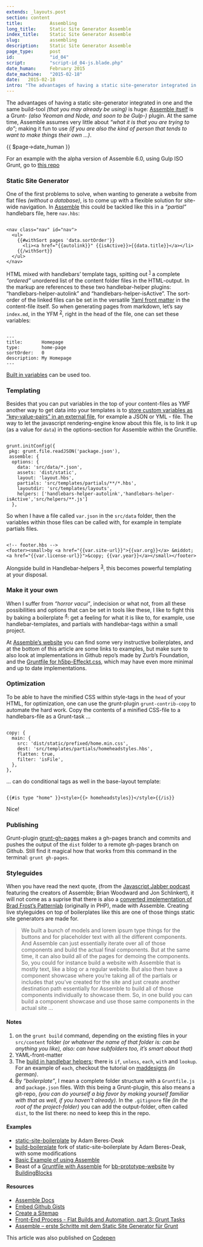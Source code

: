 ```yaml
---
extends: _layouts.post
section: content
title:          Assembling
long_title:     Static Site Generator Assemble
index_title:    Static Site Generator Assemble
slug:           assembling
description:    Static Site Generator Assemble
page_type:      post
id:             "id_04"
script:         "script-id_04-js.blade.php"
date_human:     February 2015
date_machine:   "2015-02-18"
date:   2015-02-18
intro: "The advantages of having a static site-generator integrated in one and the same build-tool <i>(that you may already be using)</i> is huge: <a href='//github.com/assemble/assemble'>Assemble itself</a> is a Grunt- <i>(also Yeoman and Node, and soon to be Gulp-)</i> plugin. At the same time, Assemble assumes very little about <i>“what it is that you are trying to do”</i>; making it fun to use <i>(if you are also the kind of person that tends to want to make things their own &hellip;)</i>."
---
```


The advantages of having a static site-generator integrated in one and the same build-tool _(that you may already be using)_ is huge: [Assemble itself](//github.com/assemble/assemble) is a Grunt- _(also Yeoman and Node, and soon to be Gulp-)_ plugin. At the same time, Assemble assumes very little about _“what it is that you are trying to do”_; making it fun to use _(if you are also the kind of person that tends to want to make things their own &hellip;)_.

<p class="publication-list__item__meta"><time datetime="{!! $page->date_machine !!}">{{ $page->date_human }}</time></p>

For an example with the alpha version of Assemble 6.0, using Gulp <span class="small-caps">ISO</span> Grunt,  go to [this repo](//github.com/atelierbram/Starter-Assemble-Gulp)

### Static Site Generator
One of the first problems to solve, when wanting to generate a website from flat files _(without a database)_, is to come up with a flexible solution for site-wide navigation. In [Assemble](//assemble.io) this could be tackled like this in a _“partial”_ handlebars file, here `nav.hbs`:

<pre><code class="language-markup">
&lt;nav class=&quot;nav&quot; id=&quot;nav&quot;&gt;
  &lt;ul&gt;
    &#x7b;&#x7b;#withSort pages &#39;data.sortOrder&#39;&#x7d;&#x7d;
      &lt;li&gt;&lt;a href=&quot;&#x7b;&#x7b;autolink&#x7d;&#x7d;&quot; &#x7b;&#x7bisActive&#x7d;&#x7d;&gt;&#x7b;&#x7b;data.title&#x7d;&#x7d;&lt;/a&gt;&lt;/li&gt;
    &#x7b;&#x7b/withSort&#x7d;&#x7d;
  &lt;/ul&gt;
&lt;/nav&gt;
</code></pre>

HTML mixed with handlebars’ template tags, spitting out <sup><a href="#note-1" class="sup-link" id="supLink1">1</a></sup> a complete _“ordered”_ unordered list of the content folder files in the <span class="small-caps">HTML</span>-output.  In the markup are references to these two handlebar-helper plugins: “handlebars-helper-autolink” and “handlebars-helper-isActive”. The sort-order of the linked files can be set in the versatile [Yaml front matter](//assemble.io/docs/YAML-front-matter.html) in the content-file itself. So when generating pages from markdown,  let’s say `index.md`, in the YFM <sup><a href="#note-2" class="sup-link" id="supLink2">2</a></sup>, right in the head of the file, one can set these variables:

<pre><code class="language-markup">
---
title:       Homepage
type:        home-page
sortOrder:   0
description: My Homepage
---
</code></pre>

[Built in variables](//assemble.io/docs/Built-in-Variables.html) can be used too.

### Templating

Besides that you can put variables in the top of your content-files as <span class="small-caps">YMF</span> another way to get data into your templates is to [store custom variables as “key-value-pairs” in an external file](//assemble.io/docs/options-data.html), for example a <span class="small-caps">JSON</span> or <span class="small-caps">YML</span> - file. The way to let the javascript rendering-engine know about this file, is to link it up (as a value for `data`) in the options-section for Assemble within the Gruntfile.


<pre><code class="language-javascript">
grunt.initConfig({
 pkg: grunt.file.readJSON('package.json'),
 assemble: {
  options: {
    data: 'src/data/*.json',
    assets: 'dist/static',
    layout: 'layout.hbs',
    partials: 'src/templates/partials/**/*.hbs',
    layoutdir: 'src/templates/layouts',
    helpers: ['handlebars-helper-autolink','handlebars-helper-isActive','src/helpers/**.js']
  },
</code></pre>

So when I have a file called `var.json` in the `src/data` folder, then the variables within those files can be called with, for example in template partials files.

<pre><code class="language-markup">
&lt;!-- footer.hbs --&gt;
&lt;footer&gt;&lt;small&gt;by &lt;a href=&quot;&#x7b;&#x7b;var.site-url&#x7d;&#x7d;&quot;&gt;&#x7b;&#x7b;var.org&#x7d;&#x7d;&lt;/a&gt; &amp;middot; &lt;a href=&quot;&#x7b;&#x7b;var.license-url&#x7d;&#x7d;&quot;&gt;&amp;copy; &#x7b;&#x7b;var.year&#x7d;&#x7d;&lt;/a&gt;&lt;/small&gt;&lt;/footer&gt;
</code></pre>

Alongside build in Handlebar-helpers <sup><a href="#note-3" class="sup-link" id="supLink3">3</a></sup>, this becomes powerful templating at your disposal.

### Make it your own
When I suffer from _“horror vacui”_, indecision or what not, from all these possibilities and options that can be set in tools like these, I like to fight this by baking a boilerplate <sup><a href="#note-4" class="sup-link" id="supLink4">4</a></sup>: get a feeling for what it is like to, for example, use handlebar-templates, and partials with handlebar-tags within a small project.

At [Assemble’s website](//assemble.io/docs/Resources.html#boilerplates) you can find some very instructive boilerplates, and at the bottom of this article are some links to examples, but make sure to also look at implementations in Github repo’s made by Zurb’s Foundation, and the [Gruntfile for h5bp-Effeckt.css](//github.com/h5bp/Effeckt.css/blob/master/Gruntfile.js), which may have even more minimal and up to date implementations.

### Optimization
To be able to have the minified <span class="small-caps">CSS</span> within style-tags in the `head` of your <span class="small-caps">HTML</span>, for optimization, one can use the grunt-plugin `grunt-contrib-copy` to automate the hard work. Copy the contents of a minified <span class="small-caps">CSS</span>-file to a handlebars-file as a Grunt-task &hellip;

<pre><code class="language-javascript">
copy: {
  main: {
    src: 'dist/static/prefixed/home.min.css',
    dest: 'src/templates/partials/homeheadstyles.hbs',
    flatten: true,
    filter: 'isFile',
  },
},
</code></pre>

&hellip; can do conditional tags as well in the base-layout template:

<pre><code class="language-markup">
&#x7b;&#x7b;#is type &quot;home&quot; &#x7d;&#x7d;&lt;style&gt;&#x7b;&#x7b;&gt; homeheadstyles&#x7d;&#x7d;&lt;/style&gt;&#x7b;&#x7b;/is&#x7d;&#x7d;
</code></pre>

Nice!

### Publishing
Grunt-plugin [grunt-gh-pages](//www.npmjs.com/package/grunt-gh-pages) makes a gh-pages branch and commits and pushes the output of the `dist` folder to a remote gh-pages branch on Github. Still find it magical how that works from this command in the terminal: `grunt gh-pages`.

### Styleguides
When you have read the next quote, (from the [Javascript Jabber podcast](//devchat.tv/js-jabber/098-jsj-assemble-io-with-brian-woodward-and-jon-schlinkert) featuring the creators of Assemble; Brian Woodward and Jon Schlinkert), it will not come as a suprise that there is also a [converted implementation of Brad Frost’s Patternlab](//github.com/assemble/assemble-pattern-lab) (originally in <span class="small-caps">PHP</span>), made with Assemble. Creating live styleguides on top of boilerplates like this are one of those things static site generators are made for.

> We built a bunch of models and lorem ipsum type things for the buttons and for placeholder text with all the different components. And Assemble can just essentially iterate over all of those components and build the actual final components. But at the same time, it can also build all of the pages for demoing the components. So, you could for instance build a website with Assemble that is mostly text, like a blog or a regular website. But also then have a component showcase where you’re taking all of the partials or includes that you’ve created for the site and just create another destination path essentially for Assemble to build all of those components individually to showcase them. So, in one build you can build a component showcase and use those same components in the actual site &hellip;

#### Notes
1. <span id="note-1">on the `grunt build` command, depending on the existing files in your `src/content` folder _(or whatever the name of that folder is: can be anything you like), also: can have subfolders too, it’s smart about that)_</span>
1. <span id="note-2"><span class="small-caps">YAML</span>-front-matter</span>
1. <span id="note-3">The [build in handlebar helpers](//handlebarsjs.com/builtin_helpers.html); there is `if`, `unless`, `each`, `with` and `lookup`. For an example of `each`, checkout the tutorial on [maddesigns](//maddesigns.de/assemble-static-site-generator-grunt-2625.html) _(in german)_.</span>
1. <span id="note-4">By _“boilerplate”_, I mean a complete folder structure with a `Gruntfile.js` and `package.json` files. With this being a Grunt-plugin, this also means a git-repo, _(you can do yourself a big favor by making yourself familiar with that as well, if you haven't already)_. In the `.gitignore` file _(in the root of the project-folder)_  you can add the output-folder, often called `dist`, to the list there: no need to keep this in the repo.</span>

#### Examples
- [static-site-boilerplate](//github.com/bdadam/static-site-boilerplate) by Adam Beres-Deak
- [build-boilerplate](//github.com/atelierbram/build-boilerplate) fork of static-site-boilerplate by Adam Beres-Deak, with some modifications
- [Basic Example of using Assemble](//gist.github.com/atelierbram/e425ad7238af56925f7f)
- Beast of a [Gruntfile with Assemble](//github.com/buildingblocks/bb-prototype-website/blob/master/Gruntfile.js) for [bb-prototype-website](//github.com/buildingblocks/bb-prototype-website) by [BuildingBlocks](//github.com/buildingblocks)

#### Resources
- [Assemble Docs](//assemble.io/docs/)
- [Embed Github Gists](//assemble.github.io/assemble-gist-blog/)
- [Create a Sitemap](//github.com/assemble/boilerplate-sitemap)
- [Front-End Process - Flat Builds and Automation, part 3: Grunt Tasks](//www.gpmd.co.uk/blog/front-end-process-flat-builds-and-automation-part-3-grunt-tasks/)
- [Assemble – erste Schritte mit dem Static Site Generator für Grunt](//maddesigns.de/assemble-static-site-generator-grunt-2625.html)

<span class="note">This article was also published on [Codepen](//codepen.io/atelierbram/post/assembling)</span>
